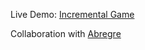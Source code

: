 Live Demo: [Incremental Game](https://pavlidin.github.io/FirstIncrementalGame)

Collaboration with [Abregre](https://github.com/abregre)
